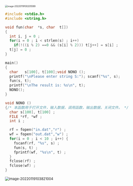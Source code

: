 <img src="C:\Users\duoduo.liu\AppData\Roaming\Typora\typora-user-images\image-20220119100205589.png" alt="image-20220119100205589" style="zoom:50%;" />


```c
#include <stdio.h>
#include <string.h>

void fun(char  *s, char  t[])
{
  int i, j = 0 ;
  for(i = 0 ; i < strlen(s) ; i++)
    if(!((i % 2) ==0 && (s[i] % 2))) t[j++] = s[i] ;
  t[j] = 0 ;
}

main()
{
  char   s[100], t[100];void NONO ();
  printf("\nPlease enter string S:"); scanf("%s", s);
  fun(s, t);
  printf("\nThe result is: %s\n", t);
  NONO();
}

void NONO ()
{/* 本函数用于打开文件，输入数据，调用函数，输出数据，关闭文件。 */
  char s[100], t[100] ;
  FILE *rf, *wf ;
  int i ;

  rf = fopen("in.dat","r") ;
  wf = fopen("out.dat","w") ;
  for(i = 0 ; i < 10 ; i++) {
    fscanf(rf, "%s", s) ;
    fun(s, t) ;
    fprintf(wf, "%s\n", t) ;
  }
  fclose(rf) ;
  fclose(wf) ;
}
```



<img src="C:\Users\duoduo.liu\AppData\Roaming\Typora\typora-user-images\image-20220119103821004.png" alt="image-20220119103821004" style="zoom:80%;" />

